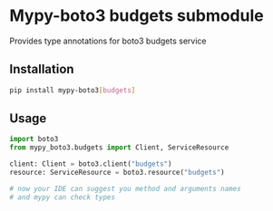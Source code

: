 # Mypy-boto3 budgets submodule

Provides type annotations for boto3 budgets service

## Installation

```bash
pip install mypy-boto3[budgets]
```

## Usage

```python
import boto3
from mypy_boto3.budgets import Client, ServiceResource

client: Client = boto3.client("budgets")
resource: ServiceResource = boto3.resource("budgets")

# now your IDE can suggest you method and arguments names
# and mypy can check types
```

